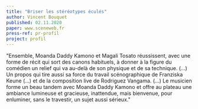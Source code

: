 ```yaml
---
title: "Briser les stéréotypes éculés"
author: Vincent Bouquet
published: 02.11.2020
paper: www.sceneweb.fr
press-ref: pr-profil
project: profil
---
```


"Ensemble, Moanda Daddy Kamono et Magali Tosato réussissent, avec une forme de récit qui sort des canons habituels, à donner à la figure du comédien un relief qui va au-delà de son physique et de sa technique. (...) Un propos qui tire aussi sa force du travail scénographique de Franziska Keune (...) et de la composition live de Rodriguez Vangama. (...) Le musicien forme un beau tandem avec Moanda Daddy Kamono et offre au plateau une ambiance lumineuse et gracieuse, inattendue, mais bienvenue, pour enluminer, sans le travestir, un sujet aussi sérieux."

